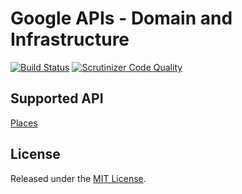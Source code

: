 # Google APIs - Domain and Infrastructure

[![Build Status](https://travis-ci.org/4rthem/google-api.svg?branch=master)](https://travis-ci.org/4rthem/graphql-mapper)
[![Scrutinizer Code Quality](https://scrutinizer-ci.com/g/4rthem/google-api/badges/quality-score.png?b=master)](https://scrutinizer-ci.com/g/4rthem/graphql-mapper/?branch=master)

## Supported API

[Places](https://developers.google.com/places/)

## License

Released under the [MIT License](LICENSE).
